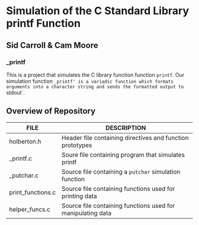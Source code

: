# Simulation of the C Standard Library printf Function
## Sid Carroll & Cam Moore
### _printf
This is a project that simulates the C library function function `printf`. Our simulation function `_printf' is a variadic function which formats arguments into a character string and sends the formatted output to `stdout`.

## Overview of Repository
|    **FILE**    |    **DESCRIPTION**                                            |
|----------------|---------------------------------------------------------------|
|  holberton.h   |  Header file containing directives and function prototypes     |
|  _printf.c     |  Soure file containing program that simulates printf     |
|  _putchar.c    |  Source file containing a `putchar` simulation function     |
|  print_functions.c    |  Source file containing functions used for printing data    |
|  helper_funcs.c    |  Source file containing functions used for manipulating data     |